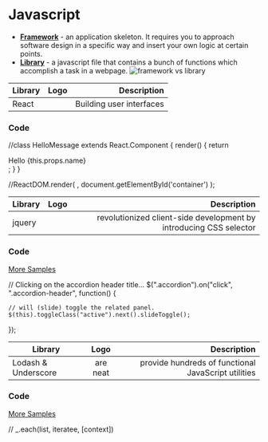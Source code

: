 # Javascript

- __[Framework](url)__ - an application skeleton. It requires you to approach software design in a specific way and insert your own logic at certain points.
- __[Library](url)__ - a javascript file that contains a bunch of functions which accomplish a task in a webpage.
![framework vs library](https://www.programcreek.com/wp-content/uploads/2011/09/framework-vs-library.png)
 
 
|  Library       | Logo          | Description              |                                          
| -------------  |:-------------:| ------------------------:|  
| React          |               | Building user interfaces | 
### Code

//class HelloMessage extends React.Component {
  render() {
    return <div>Hello {this.props.name}</div>;
  }
}

//ReactDOM.render(
  <HelloMessage name="John" />,
  document.getElementById('container')
);

| Library| Logo        | Description                                                       |
| ------ |:-----------:| -----------------------------------------------------------------:|  
| jquery |             | revolutionized client-side development by introducing CSS selector|
### Code 
[More Samples](https://www.taniarascia.com/simple-jquery-examples-with-code-and-demos/)

// Clicking on the accordion header title...
	$(".accordion").on("click", ".accordion-header", function() {
	
	// will (slide) toggle the related panel.
 	$(this).toggleClass("active").next().slideToggle();
 });



|  Library            |   Logo      |    Description                                                    |
| ------------------- |:-----------:| -----------------------------------------------------------------:|  
| Lodash & Underscore | are neat    |  provide hundreds of functional JavaScript utilities              |
### Code
[More Samples](http://underscorejs.org/)

// _.each(list, iteratee, [context])



